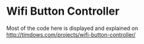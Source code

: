 # Wifi Button Controller

Most of the code here is displayed and explained on http://timdows.com/projects/wifi-button-controller/
